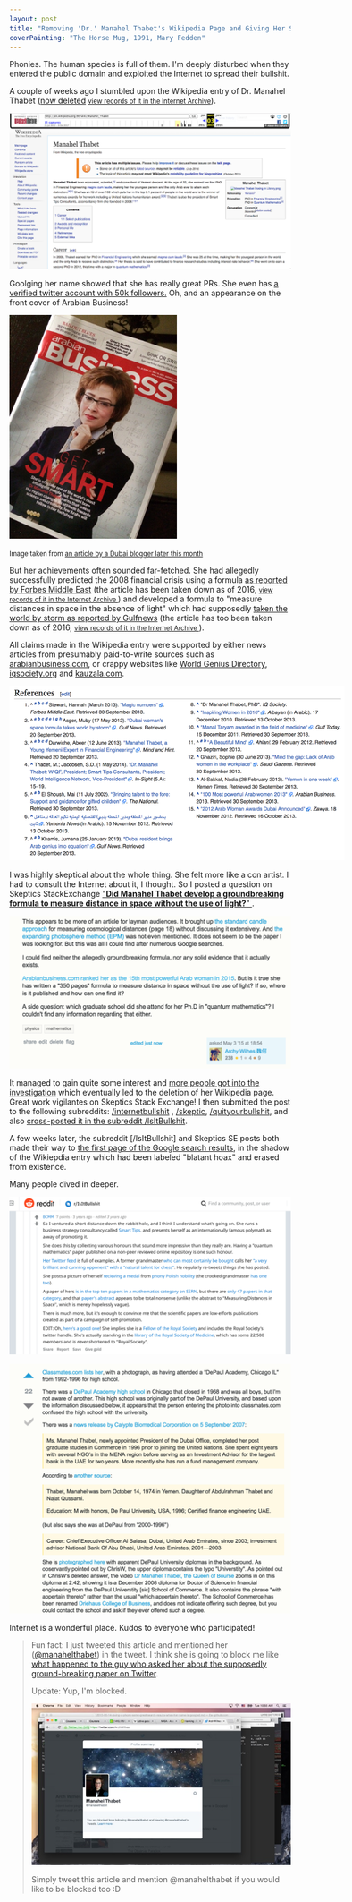 ```yaml
---
layout: post
title: "Removing 'Dr.' Manahel Thabet's Wikipedia Page and Giving Her Some Nice Google Search Results"
coverPainting: "The Horse Mug, 1991, Mary Fedden"
---
```


Phonies. The human species is full of them. I'm deeply disturbed when they entered the public domain and exploited the Internet to spread their bullshit.

A couple of weeks ago I stumbled upon the Wikipedia entry of Dr. Manahel Thabet ([now deleted](https://en.wikipedia.org/w/index.php?title=Special:Log/delete&page=Manahel_Thabet)  <small>[view records of it in the Internet Archive](http://web.archive.org/web/20150503224212/http://en.wikipedia.org:80/wiki/Manahel_Thabet)</small>).

<a href="/img/PhonyScreenShot.png"> <img src="/img/PhonyScreenShot.png"></a>

Goolging her name showed that she has really great PRs. She even has [a verified twitter account with 50k followers.](https://twitter.com/manahelthabet) Oh, and an appearance on the front cover of Arabian Business!

<img src="/img/PhonyMagazine.jpg" style="max-width:300px">

<small>Image taken from [an article by a Dubai blogger later this month](https://alexofarabia.com/2015/07/26/did-arabian-business-get-hoodwinked-by-the-arab-worlds-most-intelligent-person/)</small>

But her achievements often sounded far-fetched. She had allegedly successfully predicted the 2008 financial crisis using a formula [as reported by Forbes Middle East](https://www.forbesmiddleeast.com/en/news/read/article/magic-numbers/articleid/465) (the article has been taken down as of 2016, <small>[view records of it in the Internet Archive ](https://web.archive.org/web/20140512001100/https://www.forbesmiddleeast.com/en/news/read/article/magic-numbers/articleid/465)</small>) and developed a formula to "measure distances in space in the absence of light" which had supposedly [taken the world by storm as reported by Gulfnews](http://gulfnews.com/news/uae/general/dubai-woman-s-space-formula-takes-world-by-storm-1.1024095) (the article has too been taken down as of 2016, <small>[view records of it in the Internet Archive ](https://web.archive.org/web/20150903004741/http://gulfnews.com:80/news/uae/general/dubai-woman-s-space-formula-takes-world-by-storm-1.1024095)</small>).

All claims made in the Wikipedia entry were supported by either news articles from presumably paid-to-write sources such as [arabianbusiness.com](http://web.archive.org/web/20150220000246/http://www.arabianbusiness.com/100-most-powerful-arab-women-2013-491497.html?view=profile&itemid=491330#.WxPpMlOFMWp), or crappy websites like [World Genius Directory](http://www.psiq.org/world_genius_directory_awards/goty2013manahelthabet.pdf), [iqsociety.org](www.iqsociety.org/win-people/manahel-thabet/) and [kauzala.com](http://www.kauzala.com/index.php?m=kauzala&s=leadership&p=dr-manahel-thabet).

<img src="/img/sources_of_shit.png" style="max-width: 600px;">

I was highly skeptical about the whole thing. She felt more like a con artist. I had to consult the Internet about it, I thought. So I posted a question on Skeptics StackExchange ["**Did Manahel Thabet develop a groundbreaking formula to measure distance in space without the use of light?**" ](http://skeptics.stackexchange.com/q/27566).

<a href="https://skeptics.stackexchange.com/q/27566/26092">
<img src="/img/sse0.png">
</a>

It managed to gain quite some interest and [more people got into the investigation](http://skeptics.stackexchange.com/a/27599) which eventually led to the deletion of her Wikipedia page. Great work vigilantes on Skeptics Stack Exchange! I then submitted the post to the following subreddits: [/internetbullshit](https://www.reddit.com/r/internetbullshit/comments/34yjvh/manahel_thabet_a_phd_in_quantum_mathematics_and_a/) , [/skeptic](https://www.reddit.com/r/skeptic/comments/34xtk3/manahel_thabet_a_phd_in_quantum_mathematics_and_a/), [/quityourbullshit](https://www.reddit.com/r/quityourbullshit/comments/34rldx/manahel_thabet_a_phd_in_quantum_mathematics_and_a/), and also [cross-posted it in the subreddit /IsItBullshit](https://www.reddit.com/r/IsItBullshit/comments/34xusr/isitbullshit_manahel_thabet_a_phd_in_quantum/).

A few weeks later, the subreddit \[/IsItBullshit\] and Skeptics SE posts both made their way to [the first page of the Google search results](https://www.google.com.sg/#q=Manahel+Thabet), in the shadow of the Wikiepdia entry which had been labeled "blatant hoax" and erased from existence.

Many people dived in deeper.

<a href="https://www.reddit.com/r/IsItBullshit/comments/34xusr/isitbullshit_manahel_thabet_a_phd_in_quantum/"><img src="/img/reddit1.png"></a>

<a href="https://skeptics.stackexchange.com/a/27599/26092">
<img src="/img/sse1.png">
</a>


Internet is a wonderful place. Kudos to everyone who participated!


> Fun fact: I just tweeted this article and mentioned her (<a href="https://twitter.com/manahelthabet">@manahelthabet</a>) in the tweet. I think she is going to block me like [what happened to the guy who asked her about the supposedly ground-breaking paper on Twitter](http://skeptics.stackexchange.com/questions/27566/did-manahel-thabet-develop-a-groundbreaking-formula-to-measure-distance-in-space#comment102663_27566).
>
>Update: Yup, I'm blocked.
>
> ![](/img/from-chapter-1/blocked.jpg)
>
>Simply tweet this article and mention @manahelthabet if you would like to be blocked too :D


  [1]: http://en.wikipedia.org/wiki/Manahel_Thabet
  [2]: https://twitter.com/manahelthabet
  [3]: http://en.wikipedia.org/wiki/Quantum_group
  [4]: http://gulfnews.com/news/uae/general/dubai-woman-s-space-formula-takes-world-by-storm-1.1024095
  [5]: http://ssrn.com/abstract=2355164
  [6]: http://hyperphysics.phy-astr.gsu.edu/hbase/astro/stdcand.html
  [7]: http://adsabs.harvard.edu/abs/2011AAS...21733721E
  [8]: http://www.arabianbusiness.com/the-100-most-powerful-arab-women-2015-583884.html
  [9]: https://ae.linkedin.com/pub/dr-manahel-thabet/15/ab9/a4a
